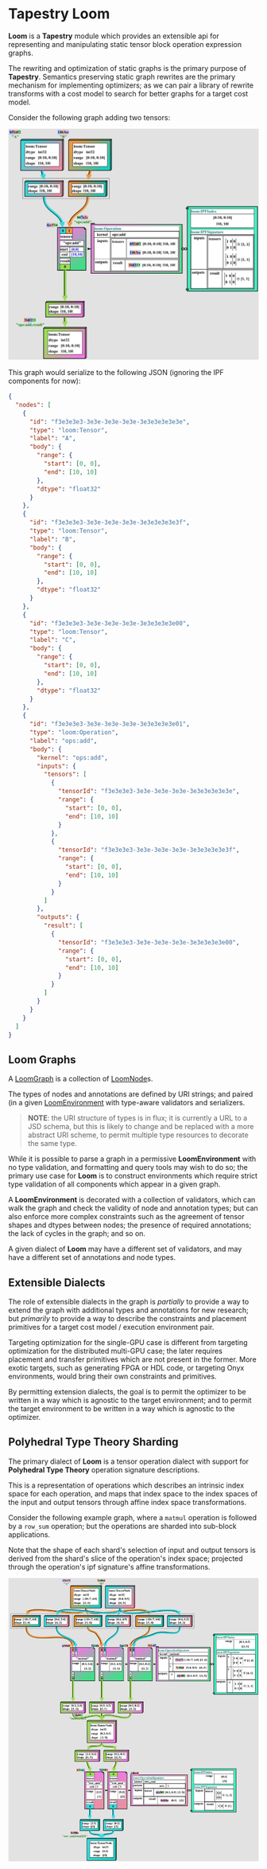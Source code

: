 # Tapestry Loom

**Loom** is a **Tapestry** module which provides an extensible api for representing and manipulating
static tensor block operation expression graphs.

The rewriting and optimization of static graphs is the primary purpose of **Tapestry**. Semantics
preserving static graph rewrites are the primary mechanism for implementing optimizers; as we can
pair a library of rewrite transforms with a cost model to search for better graphs for a target cost
model.

Consider the following graph adding two tensors:

<img src="media/add.example.jpg" alt="add example" width="600"/>

This graph would serialize to the following JSON (ignoring the IPF components for now):

```json
{
  "nodes": [
    {
      "id": "f3e3e3e3-3e3e-3e3e-3e3e-3e3e3e3e3e3e",
      "type": "loom:Tensor",
      "label": "A",
      "body": {
        "range": {
          "start": [0, 0],
          "end": [10, 10]
        },
        "dtype": "float32"
      }
    },
    {
      "id": "f3e3e3e3-3e3e-3e3e-3e3e-3e3e3e3e3e3f",
      "type": "loom:Tensor",
      "label": "B",
      "body": {
        "range": {
          "start": [0, 0],
          "end": [10, 10]
        },
        "dtype": "float32"
      }
    },
    {
      "id": "f3e3e3e3-3e3e-3e3e-3e3e-3e3e3e3e3e00",
      "type": "loom:Tensor",
      "label": "C",
      "body": {
        "range": {
          "start": [0, 0],
          "end": [10, 10]
        },
        "dtype": "float32"
      }
    },
    {
      "id": "f3e3e3e3-3e3e-3e3e-3e3e-3e3e3e3e3e01",
      "type": "loom:Operation",
      "label": "ops:add",
      "body": {
        "kernel": "ops:add",
        "inputs": {
          "tensors": [
            {
              "tensorId": "f3e3e3e3-3e3e-3e3e-3e3e-3e3e3e3e3e3e",
              "range": {
                "start": [0, 0],
                "end": [10, 10]
              }
            },
            {
              "tensorId": "f3e3e3e3-3e3e-3e3e-3e3e-3e3e3e3e3e3f",
              "range": {
                "start": [0, 0],
                "end": [10, 10]
              }
            }
          ]
        },
        "outputs": {
          "result": [
            {
              "tensorId": "f3e3e3e3-3e3e-3e3e-3e3e-3e3e3e3e3e00",
              "range": {
                "start": [0, 0],
                "end": [10, 10]
              }
            }
          ]
        }
      }
    }
  ]
}
```

## Loom Graphs

A [LoomGraph](../tensortapestry-loom/src/main/java/org/tensortapestry/loom/graph/LoomGraph.java) is a collection of
[LoomNode](../tensortapestry-loom/src/main/java/org/tensortapestry/loom/graph/LoomNode.java)s.

The types of nodes and annotations are defined by URI strings; and paired (in a given
[LoomEnvironment](../tensortapestry-loom/src/main/java/org/tensortapestry/loom/graph/LoomEnvironment.java) with type-aware
validators and serializers.

> **NOTE**: the URI structure of types is in flux; it is currently a URL to a JSD schema, but this
> is likely to change and be replaced with a more abstract URI scheme, to permit multiple type
> resources to decorate the same type.

While it is possible to parse a graph in a permissive **LoomEnvironment** with no type validation,
and formatting and query tools may wish to do so; the primary use case for **Loom** is to construct
environments which require strict type validation of all components which appear in a given graph.

A **LoomEnvironment** is decorated with a collection of validators, which can walk the graph and
check the validity of node and annotation types; but can also enforce more complex constraints such
as the agreement of tensor shapes and dtypes between nodes; the presence of required annotations;
the lack of cycles in the graph; and so on.

A given dialect of **Loom** may have a different set of validators, and may have a different set of
annotations and node types.

## Extensible Dialects

The role of extensible dialects in the graph is _partially_ to provide a way to extend the graph
with additional types and annotations for new research; but _primarily_ to provide a way to describe
the constraints and placement primitives for a target cost model / execution environment pair.

Targeting optimization for the single-GPU case is different from targeting optimization for the
distributed multi-GPU case; the later requires placement and transfer primitives which are not
present in the former. More exotic targets, such as generating FPGA or HDL code, or targeting Onyx
environments, would bring their own constraints and primitives.

By permitting extension dialects, the goal is to permit the optimizer to be written in a way which
is agnostic to the target environment; and to permit the target environment to be written in a way
which is agnostic to the optimizer.

## Polyhedral Type Theory Sharding

The primary dialect of **Loom** is a tensor operation dialect with support for **Polyhedral Type
Theory** operation signature descriptions.

This is a representation of operations which describes an intrinsic index space for each operation,
and maps that index space to the index spaces of the input and output tensors through affine index
space transformations.

Consider the following example graph, where a `matmul` operation is followed by a `row_sum`
operation; but the operations are sharded into sub-block applications.

Note that the shape of each shard's selection of input and output tensors is derived from the
shard's slice of the operation's index space; projected through the operation's ipf signature's
affine transformations.

<img src="media/example.svg" alt="polyhedral example" width="600"/>
